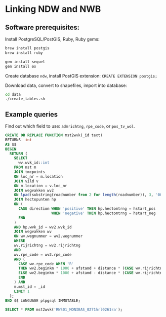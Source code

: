 # Linking NDW and NWB

## Software prerequisites:

Install PostgreSQL/PostGIS, Ruby, Ruby gems:

```sh
brew install postgis
brew install ruby

gem install sequel
gem install ox
```
 
Create database `ndw`, install PostGIS extension: `CREATE EXTENSION postgis;`  

Download data, convert to shapefiles, import into database:

```sh
cd data
./create_tables.sh    
```

## Example queries

Find out which field to use: `admrichtng`, `rpe_code`, or `pos_tv_wol`.  
  
    
```sql
CREATE OR REPLACE FUNCTION mst2wvk(_id text) 
RETURNS  int
AS $$
BEGIN
  RETURN (
    SELECT 
      wv.wvk_id::int
    FROM mst m 
    JOIN tmcpoints
    ON loc_nr = m.location
    JOIN vild v
    ON m.location = v.loc_nr
    JOIN wegvakken wv2
    ON lpad(substring(roadnumber from 2 for length(roadnumber)), 3, '000') = wegnummer
    JOIN hectopunten hp
    ON (
      CASE direction WHEN 'positive' THEN hp.hectomtrng = hstart_pos
                     WHEN 'negative' THEN hp.hectomtrng = hstart_neg
      END
    ) 
    AND hp.wvk_id = wv2.wvk_id
    JOIN wegvakken wv
    ON wv.wegnummer = wv2.wegnummer
    WHERE 
    wv.rijrichtng = wv2.rijrichtng
    AND
    wv.rpe_code = wv2.rpe_code
    AND (
      CASE wv.rpe_code WHEN 'R' 
      THEN wv2.beginkm * 1000 + afstand + distance * (CASE wv.rijrichtng WHEN 'H' THEN 1 ELSE -1 END) BETWEEN wv.beginkm * 1000 AND wv.eindkm * 1000
      ELSE wv2.beginkm * 1000 + afstand - distance * (CASE wv.rijrichtng WHEN 'H' THEN 1 ELSE -1 END) BETWEEN wv.eindkm * 1000 AND wv.beginkm * 1000
      END
    ) AND        
    m.mst_id = _id
    LIMIT 1
  );
END $$ LANGUAGE plpgsql IMMUTABLE;
  
SELECT * FROM mst2wvk('RWS01_MONIBAS_0271hrl0261ra');
```


    
   
